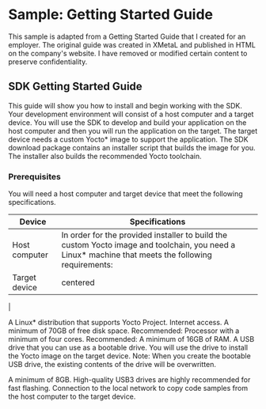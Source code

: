 # Sample: Getting Started Guide

This sample is adapted from a Getting Started Guide that I created for an employer. The original guide was created in XMetaL and published in HTML on the company's website. I have removed or modified certain content to preserve confidentiality.


## SDK Getting Started Guide

This guide will show you how to install and begin working with the SDK. Your development environment will consist of a host computer and a target device. You will use the SDK to develop and build your application on the host computer and then you will run the application on the target. The target device needs a custom Yocto* image to support the application. The SDK download package contains an installer script that builds the image for you. The installer also builds the recommended Yocto toolchain. 

### Prerequisites

You will need a host computer and target device that meet the following specifications.

| Device            | Specifications 
| ----------------- |----------------------------------------------------------------------------------------| 
| Host computer     | In order for the provided installer to build the custom Yocto image and toolchain, you need a Linux* machine that meets the following requirements: | 
| Target device     | centered      |
| 



A Linux* distribution that supports Yocto Project.
Internet access.
A minimum of 70GB of free disk space.
Recommended: Processor with a minimum of four cores.
Recommended: A minimum of 16GB of RAM.
A USB drive that you can use as a bootable drive. You will use the drive to install the Yocto image on the target device. Note: When you create the bootable USB drive, the existing contents of the drive will be overwritten.

A minimum of 8GB.
High-quality USB3 drives are highly recommended for fast flashing.
Connection to the local network to copy code samples from the host computer to the target device.
